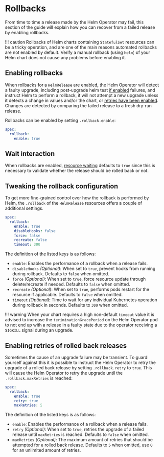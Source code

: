 # Rollbacks

From time to time a release made by the Helm Operator may fail, this section
of the guide will explain how you can recover from a failed release by enabling
rollbacks.

!!! caution
    Rollbacks of Helm charts containing `StatefulSet` resources can be a
    tricky operation, and are one of the main reasons automated rollbacks are not
    enabled by default. Verify a manual rollback (using `helm`) of your Helm
    chart does not cause any problems before enabling it.

## Enabling rollbacks

When rollbacks for a `HelmRelease` are enabled, the Helm Operator will detect
a faulty upgrade, including post-upgrade helm test [if enabled](tests.md#enabling-tests)
failures, and instruct Helm to perform a rollback, it will not attempt a new
upgrade unless it detects a change in values and/or the chart, or
[retries have been enabled](#enabling-retries-of-rolled-back-releases). Changes
are detected by comparing the failed release to a fresh dry-run release.

Rollbacks can be enabled by setting `.rollback.enable`:

```yaml
spec:
  rollback:
    enable: true
```

## Wait interaction

When rollbacks are enabled, [resource waiting](release-configuration.md#wait-for-resources-to-be-ready)
defaults to `true` since this is necessary to validate whether the release should
be rolled back or not.

## Tweaking the rollback configuration

To get more fine-grained control over how the rollback is performed by Helm,
the `.rollback` of the `HelmRelease` resources offers a couple of additional
settings.

```yaml
spec:
  rollback:
    enable: true
    disableHooks: false
    force: false
    recreate: false
    timeout: 300
```

The definition of the listed keys is as follows:

* `enable`: Enables the performance of a rollback when a release fails.
* `disableHooks` _(Optional)_: When set to `true`, prevent hooks from running
  during rollback. Defaults to `false` when omitted.
* `force` _(Optional)_: When set to `true`, force resource update through
  delete/recreate if needed. Defaults to `false` when omitted.
* `recreate` _(Optional)_: When set to `true`, performs pods restart for the
  resource if applicable. Defaults to `false` when omitted.
* `timeout` _(Optional)_: Time to wait for any individual Kubernetes operation
  during rollback in seconds. Defaults to `300` when omitted.

!!! warning
    When your chart requires a high non-default `timeout` value it is advised
    to increase the `teriminationGracePeriod` on the Helm Operator pod to not
    end up with a release in a faulty state due to the operator receiving a
    `SIGKILL` signal during an upgrade.

## Enabling retries of rolled back releases

Sometimes the cause of an upgrade failure may be transient. To guard yourself
against this it is possible to instruct the Helm Operator to retry the upgrade
of a rolled back release by setting `.rollback.retry` to `true`. This will
cause the Helm Operator to retry the upgrade until the `.rollback.maxRetries`
is reached:

```yaml
spec:
  rollback:
    enable: true
    retry: true
    maxRetries: 5
```

The definition of the listed keys is as follows:

* `enable`: Enables the performance of a rollback when a release fails.
* `retry` _(Optional)_: When set to `true`, retries the upgrade of a failed
  release until `maxRetries` is reached. Defaults to `false` when omitted.
* `maxRetries` _(Optional)_: The maximum amount of retries that should be
  attempted for a rolled back release. Defaults to `5` when omitted, use `0`
  for an unlimited amount of retries.
